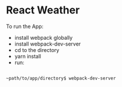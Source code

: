 # React Weather

To run the App:
* install webpack globally
* install webpack-dev-server
* cd to the directory
* yarn install
* run:

```

~path/to/app/directory$ webpack-dev-server
```

